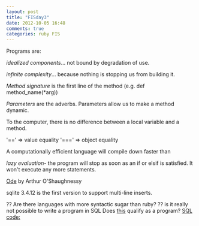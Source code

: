 ```yaml
---
layout: post
title: "FISday3"
date: 2012-10-05 16:48
comments: true
categories: ruby FIS
---
```


Programs are:

*idealized components*... not bound by degradation of use.

*infinite complexity*... because nothing is stopping us from building it.

*Method signature* is the first line of the method (e.g. def method_name(*arg))

*Parameters* are the adverbs. Parameters allow us to make a method dynamic.

To the computer, there is no difference between a local variable and a method.

'==' => value equality
'===' => object equality

A computationally efficient language will compile down faster than

*lazy evaluation*- the program will stop as soon as an if or elsif is satisfied. It won't execute any more statements.

[Ode](http://www.bartleby.com/103/6.html) by Arthur O'Shaughnessy

sqlite 3.4.12 is the first version to support multi-line inserts.

?? Are there languages with more syntactic sugar than ruby?
?? is it really not possible to write a program in SQL
Does [this](http://www.simple-talk.com/blogs/2005/12/30/a-sql-game/) qualify as a program?
[SQL code:](http://www.red-gate.com/downloads/CreateTheMazeGame.txt)